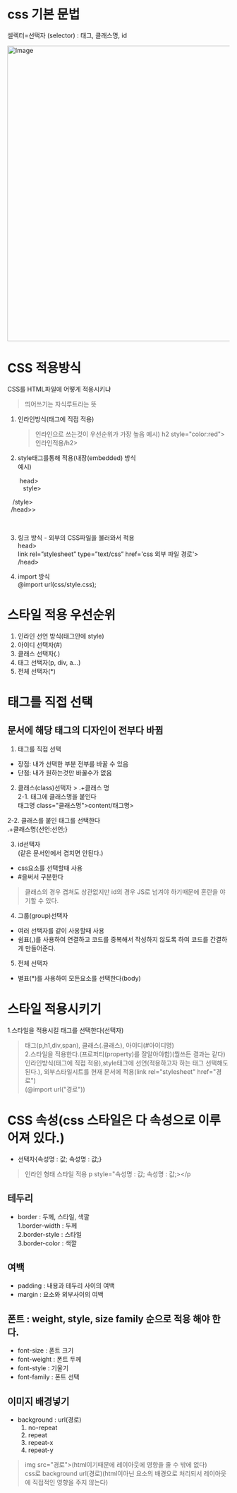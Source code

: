 # css 기본 문법
셀렉터=선택자 (selector) : 태그, 클래스명, id

<img width="670" alt="Image" src="https://github.com/user-attachments/assets/fab07437-f8c7-4e2b-94da-dd66d69abc90" />

# CSS 적용방식
CSS를 HTML파일에 어떻게 적용시키냐
> 띄어쓰기는 자식루트라는 뜻

1. 인라인방식(태그에 직접 적용)
   >인라인으로 쓰는것이 우선순위가 가장 높음
예시) h2 style="color:red">인라인적용/h2>

2. style태그를통해 적용(내장(embedded) 방식<br>
예시)<p>&nbsp;head><br>
&nbsp;&nbsp;&nbsp;style>
          
&nbsp;&nbsp;&nbsp;/style><br>
&nbsp;&nbsp;/head>></p><br>
      
3. 링크 방식 - 외부의 CSS파일을 불러와서 적용<br>
 head><br>
    link rel=”stylesheet” type=”text/css” href='css 외부 파일 경로'><br>
 /head><br>

4. import 방식<br>
 @import url(css/style.css);

# 스타일 적용 우선순위
1. 인라인 선언 방식(태그안에 style)
2. 아이디 선택자(#)
3. 클래스 선택자(.)
4. 태그 선택자(p, div, a...)
5. 전체 선택자(*)

# 태그를 직접 선택
## 문서에 해당 태그의 디자인이 전부다 바뀜
1. 태그를 직접 선택
- 장점: 내가 선택한 부분 전부를 바꿀 수 있음
- 단점: 내가 원하는것만 바꿀수가 없음

2. 클래스(class)선택자 > .+클래스 명<br>
2-1. 태그에 클래스명을 붙인다<br>
   태그명 class="클래스명">content/태그명>

2-2. 클래스를 붙인 태그를 선택한다<br>
   .+클래스명{선언:선언;}

3. id선택자<br>(같은 문서안에서 겹치면 안된다.)
- css요소를 선택할때 사용
- #을써서 구분한다
> 클래스의 경우 겹쳐도 상관없지만 id의 경우 JS로 넘겨야 하기때문에 혼란을 야기할 수 있다.

4. 그룹(group)선택자
- 여러 선택자를 같이 사용할때 사용
- 쉼표(,)를 사용하여 연결하고 코드를 중복해서 작성하지 않도록 하여 코드를 간결하게 만들어준다.

5. 전체 선택자
- 별표(*)를 사용하여 모든요소를 선택한다(body)

# 스타일 적용시키기
1.스타일을 적용시킬 태그를 선택한다(선택자)
> 태그(p,h1,div,span), 클래스(.클래스), 아이디(#아이디명) <br>
2.스타일을 적용한다.(프로퍼티(property)를 잘알아야함)(뭘쓰든 결과는 같다)
> 인라인방식(태그에 직접 적용),style태그에 선언(적용하고자 하는 태그 선택해도 된다.),
> 외부스타일시트를 현재 문서에 적용(link rel="stylesheet" href="경로")<br>
> (@import url("경로"))


# CSS 속성(css 스타일은 다 속성으로 이루어져 있다.)
- 선택자{속성명 : 값; 속성명 : 값;}

> 인라인 형태 스타일 적용
> p style="속성명 : 값; 속성명 : 값;></p 
## 테두리
- border : 두께, 스타일, 색깔<br>
  1.border-width : 두께<br>
  2.border-style : 스타일<br>
  3.border-color : 색깔<br>

## 여백
- padding : 내용과 테두리 사이의 여백
- margin : 요소와 외부사이의 여백

## 폰트 : weight, style, size family 순으로 적용 해야 한다.
- font-size : 폰트 크기
- font-weight : 폰트 두께
- font-style : 기울기
- font-family : 폰트 선택

## 이미지 배경넣기
- background : url(경로)
  1. no-repeat 
  2. repeat
  3. repeat-x
  4. repeat-y

> img src="경로">(html이기때문에 레이아웃에 영향을 줄 수 밖에 없다)<br>
> css로 background url(경로)(html이아닌 요소의 배경으로 처리되서 레이아웃에 직접적인 영향을 주지 않는다)
